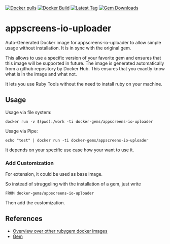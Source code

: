 [![Docker pulls](https://img.shields.io/docker/pulls/rubygem/appscreens-io-uploader.svg)](https://hub.docker.com/r/rubygem/appscreens-io-uploader/)
[![Docker Build](https://img.shields.io/docker/automated/rubygem/appscreens-io-uploader.svg)](https://hub.docker.com/r/rubygem/appscreens-io-uploader/)
[![Latest Tag](https://img.shields.io/github/tag/docker-rubygem/appscreens-io-uploader.svg)](https://hub.docker.com/r/rubygem/appscreens-io-uploader/)
[![Gem Downloads](https://img.shields.io/gem/dt/appscreens-io-uploader.svg)](https://rubygems.org/gems/appscreens-io-uploader/)
# appscreens-io-uploader

Auto-Generated Docker image for appscreens-io-uploader to allow simple usage without installation.
It is in sync with the original gem.

This allows to use a specific version of your favorite gem and ensures that this image will be supported in future.
The image is generated automatically from a github repository by Docker Hub.
This ensures that you exactly know what is in the image and what not.

It lets you use Ruby Tools without the need to install ruby on your machine.

## Usage

Usage via file system:

`docker run -v $(pwd):/work -ti docker-gems/appscreens-io-uploader`

Usage via Pipe:

`echo "test" | docker run -ti docker-gems/appscreens-io-uploader`

It depends on your specific use case how your want to use it.

### Add Customization

For extension, it could be used as base image.

So instead of struggeling with the installation of a gem, just write

`FROM docker-gems/appscreens-io-uploader`

Then add the customization.

## References

 - [Overview over other rubygem docker images](https://github.com/thinkbot/docker-rubygem)
 - [Gem](https://rubygems.org/gems/appscreens-io-uploader/)
